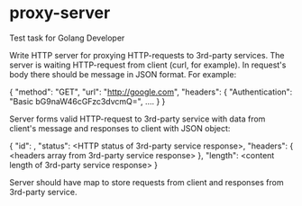# proxy-server
Test task for Golang Developer

Write HTTP server for proxying HTTP-requests to 3rd-party services.
The server is waiting HTTP-request from client (curl, for example). In request's body there should be message in JSON format. For example:

{
    "method": "GET",
    "url": "http://google.com",
    "headers": {
        "Authentication": "Basic bG9naW46cGFzc3dvcmQ=",
        ....
    }
}

Server forms valid HTTP-request to 3rd-party service with data from client's message and responses to client with JSON object:

{
    "id": <generated unique id>,
    "status": <HTTP status of 3rd-party service response>,
    "headers": {
        <headers array from 3rd-party service response>
    },
    "length": <content length of 3rd-party service response>
}

Server should have map to store requests from client and responses from 3rd-party service.